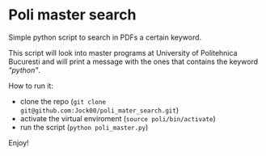 # Poli master search

Simple python script to search in PDFs a certain keyword.

This script will look into master programs at University of Politehnica Bucuresti and will print a message with the ones that contains the keyword *"python"*.

How to run it:
- clone the repo (```git clone git@github.com:Jock00/poli_mater_search.git```)
- activate the virtual enviroment (```source poli/bin/activate```)
- run the script (```python poli_master.py```)

Enjoy!
